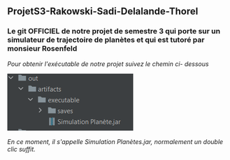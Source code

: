 ## ProjetS3-Rakowski-Sadi-Delalande-Thorel
<h3>Le git OFFICIEL de notre projet de semestre 3 qui porte sur un simulateur de trajectoire de planètes et qui est tutoré par monsieur Rosenfeld</h3>


*Pour obtenir l'exécutable de notre projet suivez le chemin ci- dessous*

![](src/main/resources/images/jar_path.png "le path")

*En ce moment, il s'appelle Simulation Planètes.jar, normalement un double clic suffit.*
